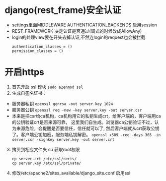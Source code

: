 # django(rest_frame)安全认证
* settings里面MIDDLEWARE AUTHENTICATION_BACKENDS 启用session
* REST_FRAMEWORK 决定认证是否通过(调式的时候改成AllowAny)
* login的处理view要在开头去掉认证,不然连login的request也会被拦截
    ```
    authentication_classes = ()
    permission_classes = ()
    ```
# 开启https
1. 首先开启 ssl 模块  ```sudo a2enmod ssl```
2. 生成自签名证书：
- 服务器私钥
    ```openssl genrsa -out server.key 1024```
- 服务器公钥
    ```openssl req -new -key server.key -out server.csr```
- 本来是把csr给ca机构，ca机构用它的私钥生成crt，给客户端的，客户端用ca的公钥验证crt是否来源可靠，
这里我们自生成。浏览器ca公钥验证不过，认为来源危险，会提醒是否要信任，信任就可以了,
然后客户端就从crt获取公钥了。客户端公钥加密，服务端私钥解密。
    ```openssl x509 -req -days 365 -in server.csr -signkey server.key -out server.crt```
3. 拷贝到相应文件夹
    su 获取root权限
    ```
    cp server.crt /etc/ssl/certs/
    cp server.key /etc/ssl/private/
    ```
4. 修改/etc/apache2/sites_available/django_site.conf  启用ssl